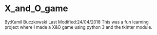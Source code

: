 # X_and_O_game
By:Kamil Buczkowski
Last Modified:24/04/2018
This was a fun learning project where I made a X&O game using python 3 and the tkinter module. 
